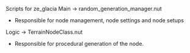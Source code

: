 Scripts for ze_glacia
Main -> random_generation_manager.nut
 - Responsible for node management, node settings and node setups

Logic -> TerrainNodeClass.nut
- Responsible for procedural generation of the node.
